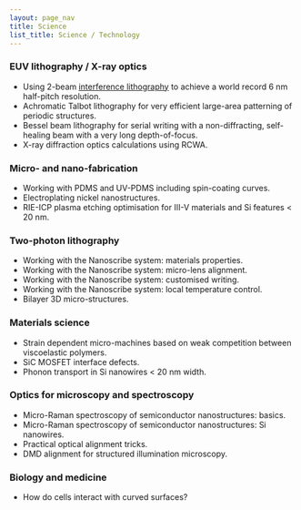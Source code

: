 ```yaml
---
layout: page_nav
title: Science
list_title: Science / Technology
---
```


### EUV lithography / X-ray optics

- Using 2-beam [interference lithography](scitech/EUVIL.html) to achieve a world record 6 nm half-pitch resolution.
- Achromatic Talbot lithography for very efficient large-area patterning of periodic structures.
- Bessel beam lithography for serial writing with a non-diffracting, self-healing beam with a very long depth-of-focus.
- X-ray diffraction optics calculations using RCWA.

### Micro- and nano-fabrication

- Working with PDMS and UV-PDMS including spin-coating curves.
- Electroplating nickel nanostructures.
- RIE-ICP plasma etching optimisation for III-V materials and Si features < 20 nm.

### Two-photon lithography

- Working with the Nanoscribe system: materials properties.
- Working with the Nanoscribe system: micro-lens alignment.
- Working with the Nanoscribe system: customised writing.
- Working with the Nanoscribe system: local temperature control.
- Bilayer 3D micro-structures.

### Materials science

- Strain dependent micro-machines based on weak competition between viscoelastic polymers.
- SiC MOSFET interface defects.
- Phonon transport in Si nanowires < 20 nm width.

### Optics for microscopy and spectroscopy

- Micro-Raman spectroscopy of semiconductor nanostructures: basics.
- Micro-Raman spectroscopy of semiconductor nanostructures: Si nanowires.
- Practical optical alignment tricks.
- DMD alignment for structured illumination microscopy.

### Biology and medicine

- How do cells interact with curved surfaces?
